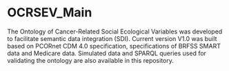 # OCRSEV_Main
The Ontology of Cancer-Related Social Ecological Variables was developed to facilitate semantic data integration (SDI). Current version V1.0 was built based on PCORnet CDM 4.0 specification, specifications of BRFSS SMART data and Medicare data. Simulated data and SPARQL queries used for validating the ontology are also available in this repository.
